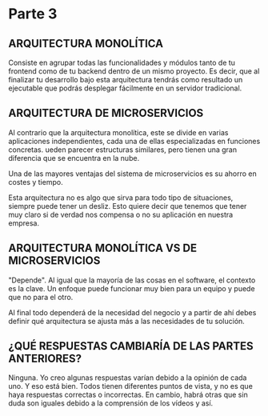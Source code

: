 # Parte 3
## ARQUITECTURA MONOLÍTICA
Consiste en agrupar todas las funcionalidades y módulos tanto de tu frontend como de tu backend dentro de un mismo proyecto. Es decir, que al finalizar tu desarrollo bajo esta arquitectura tendrás como resultado un ejecutable que podrás desplegar fácilmente en un servidor tradicional.

## ARQUITECTURA DE MICROSERVICIOS
Al contrario que la arquitectura monolítica, este se divide en varias aplicaciones independientes, cada una de ellas especializadas en funciones concretas. ueden parecer estructuras similares, pero tienen una gran diferencia que se encuentra en la nube. 
<p> Una de las mayores ventajas del sistema de microservicios es su ahorro en costes y tiempo.
<p> Esta arquitectura no es algo que sirva para todo tipo de situaciones, siempre puede tener un desliz. Esto quiere decir que tenemos que tener muy claro si de verdad nos compensa o no su aplicación en nuestra empresa.

## ARQUITECTURA MONOLÍTICA VS DE MICROSERVICIOS
"Depende". Al igual que la mayoría de las cosas en el software, el contexto es la clave. Un enfoque puede funcionar muy bien para un equipo y puede que no para el otro.
<p> Al final todo dependerá de la necesidad del negocio y a partir de ahí debes definir qué arquitectura se ajusta más a las necesidades de tu solución.

## ¿QUÉ RESPUESTAS CAMBIARÍA DE LAS PARTES ANTERIORES?
Ninguna. Yo creo algunas respuestas varían debido a la opinión de cada uno. Y eso está bien. Todos tienen diferentes puntos de vista, y no es que haya respuestas correctas o incorrectas. En cambio, habrá otras que sin duda son iguales debido a la comprensión de los vídeos y así. 